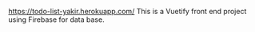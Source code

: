 https://todo-list-yakir.herokuapp.com/
This is a Vuetify front end project using Firebase for data base.
